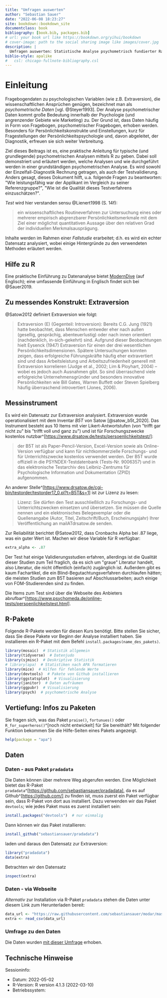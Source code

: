 ```yaml
--- 
title: "Umfragen auswerten"
author: "Sebastian Sauer"
date: "2022-06-08 18:23:27"
site: bookdown::bookdown_site
documentclass: book
bibliography: [book.bib, packages.bib]
# url: your book url like https://bookdown.org/yihui/bookdown
# cover-image: path to the social sharing image like images/cover.jpg
description: |
  Umfragen auswerten: Statistische Analyse psychometrisch fundierter Ratingskalen
biblio-style: apalike
#   csl: chicago-fullnote-bibliography.csl
---
```










# Einleitung



Fragebogendaten zu psychologischen Variablen (wie z.B. Extraversion), die wissenschaftlichen Ansprüchen genügen, bezeichnet man als *psychometrische Daten* [vgl. @Steyer1993]. 
Der Analyse psychometrischer Daten kommt große Bedeutung innerhalb der Psychologie (und angrenzender Gebiete wie Marketing) zu. 
Der Grund ist, dass Daten häufig in Form von Fragebogen, psychometrischer Fragebogen, erhoben werden. 
Besonders für Persönlichkeitskonstrukte und Einstellungen, kurz für Fragestellungen der Persönlichkeitspsychologie und, davon abgeleitet, der Diagnostik, 
erfreuen sie sich weiter Verbreitung.


Ziel dieses Beitrags ist es, eine praktische Anleitung für typische (und grundlegende) psychometrischen Analysen mittels R zu geben. 
Dabei soll demonstriert und erläutert werden, welche Analysen und wie durchgeführt werden 
in einer grundständigen psychometrischen Analyse. 
Es wird sowohl der Einzelfall-Diagnostik Rechnung getragen, als auch der Testvalidierung. 
Anders gesagt, dieses Dokument hilft, u.a. folgende Fragen zu beantworten: 
"Wie leistungsfähig war der Applikant im Vergleich zu seiner Referenzgruppe?", 
"Wie ist die Qualität dieses Testverfahrens einzuschätzen?".

*Test* wird hier verstanden sensu @Lienert1998 (S. 14f): 

>   ein wissenschaftliches Routineverfahren zur Untersuchung eines oder mehrerer empirisch abgrenzbarer Persönlichkeitsmerkmale mit dem Ziel einer möglichst quantitativen Aussage über den relativen Grad der individuellen Merkmalsausprägung.


Inhalte werden im Rahmen einer *Fallstudie* erarbeitet; 
d.h. es wird ein echter Datensatz analysiert, wobei einige Hintergründe zu den verwendeten Methoden erläutert werden.







## Hilfe zu R


Eine praktische Einführung zu Datenanalyse bietet [ModernDive](https://moderndive.com/) (auf Englisch); eine umfassende Einführung in Englisch findet sich bei @Sauer2019.


## Zu messendes Konstrukt: Extraversion


@Satow2012 definiert Extraversion wie folgt:
  
  >   Extraversion (E) (Gegenteil: Introversion): Bereits C.G. Jung (1921) hatte beobachtet, dass Menschen entweder eher nach außen (gesellig, gesprächig, abenteuerlustig) oder nach innen orientiert (nachdenklich, in-sich-gekehrt) sind. Aufgrund dieser Beobachtungen hielt Eysenck (1947) Extraversion für einen der drei wesentlichen Persönlichkeitsdimensionen. Spätere Untersuchungen konnten zeigen, dass erfolgreiche Führungskräfte häufig eher extravertiert sind und dass Arbeitsleistung und Arbeitszufriedenheit generell mit Extraversion korrelieren (Judge et al., 2002; Lim \& Ployhart, 2004) – wobei es jedoch auch Ausnahmen gibt. So sind überraschend viele erfolgreiche Unternehmensgründer und besonders innovative Persönlichkeiten wie Bill Gates, Warren Buffett oder Steven Spielberg häufig überraschend introvertiert (Jones, 2006).


## Messinstrument

Es wird ein Datensatz zur Extraversion analysiert. 
Extraversion wurde operationalisiert mit dem Inventar *B5T* von Satow [@satow_b5t_2020]. 
Das Instrument besteht aus 10 Items mit vier Likert-Antwortstufen (von "trifft gar nicht zu" bis "trifft voll und ganz zu") und ist für Forschungszwecke kostenlos nutzbar^[https://www.drsatow.de/tests/persoenlichkeitstest/]:
  
  >    der B5T ist als Paper-Pencil-Version, Excel-Version sowie als Online-Version verfügbar und kann für nichtkommerzielle Forschungs- und für Unterrichtszwecke kostenlos verwendet werden. Der B5T wurde offiziell in die PSYNDEX-Testdatenbank (Tests-Nr. 9006357) und in das elektronische Testarchiv des Leibniz-Zentrums für Psychologische Information und Dokumentation (ZPID) aufgenommen.


An anderer Stelle^[https://www.drsatow.de/cgi-bin/testorder/testorder17_0.pl?t=B5T&s=1] ist zur Lizenz zu lesen:
  
  >   Lizenz: Sie dürfen den Test ausschließlich zu Forschungs- und Unterrichtszwecken einsetzen und übersetzen. Sie müssen die Quelle nennen und ein elektronisches Belegexemplar oder die Quellenangabe (Autor, Titel, Zeitschrift/Buch, Erscheinungsjahr) Ihrer Veröffentlichung an mailATdrsatow.de senden.


Zur Reliabilität berichtet @Satow2012, dass Cronbachs Alpha bei .87 liege, was ein guter Wert ist. Machen wir diese Variable für R verfügbar:


```r
extra_alpha <- .87
```



Der Test hat einige Validierungsstudien erfahren, allerdings ist die Qualität dieser Studien zum Teil fraglich, da es sich um "graue" Literatur handelt, also Literatur, die nicht öffentlich (einfach) zugänglich ist. Außerdem gibt es kaum Fachartikel, die ein Blind-Begutachtungsverfahren durchlaufen hätten; die meisten Studien zum B5T basieren auf Abschlussarbeiten; auch einige von FOM-Studierenden sind zu finden.

Die Items zum Test sind über die Webseite des Anbieters abrufbar^[https://www.psychomeda.de/online-tests/persoenlichkeitstest.html].


## R-Pakete

Folgende R-Pakete werden für diesen Kurs benötigt. 
Bitte stellen Sie sicher, dass Sie diese Pakete vor Beginn der Analyse installiert haben. 
Sie installieren ein R-Paket mit dem Befehl `install.packages(name_des_pakets)`.



```r
library(mosaic)  # Statistik allgemein
library(tidyverse)  # Datenjudo
library(sjmisc)  # Deskriptive Statistik
# library(apa)  # Statistiken nach APA formatieren
library(mice)  # Hilfen für fehlende Werte
library(devtools)  # Pakete von Github installieren
library(ggstatsplot)  # Visualisierung
library(janitor)  # Daten aufräumen
library(ggpubr)  # Visualisierung
library(psych)  # psychometrische Analyse
```





## Vertiefung: Infos zu Paketen

Sie fragen sich, was das Paket `praise()`, `fortunues()` oder `R_for_superheros()`^[noch nicht entwickelt] für Sie bereithält? Mit folgender Funktion bekommen Sie die Hilfe-Seiten eines Pakets angezeigt.


```r
help(package = "apa") 
```



## Daten

### Daten - aus Paket `pradadata`

Die Daten können über mehrere Weg abgerufen werden. Eine Möglichkeit bietet das R-Paket `pradadata`^[https://github.com/sebastiansauer/pradadata], da es auf Github^[https://github.com/] zu finden ist, muss zuerst ein Paket verfügbar sein, dass R-Paket von dort aus installiert. Dazu verwenden wir das Paket `devtools`; wie jedes Paket muss es zuerst installiert sein:
  

```r
install.packages("devtools")  # nur einmalig
```


Dann können wir das Paket installieren:
  
  

```r
install_github("sebastiansauer/pradadata")
```


laden und daraus den Datensatz zur Extraversion:
  

```r
library("pradadata")
data(extra)
```


Betrachten wir den Datensatz


```r
inspect(extra)
```


### Daten - via Webseite

*Alternativ* zur Installation via R-Paket `pradadata` stehen die Daten  unter diesem Link zum Herunterladen bereit:
  

```r
data_url <- "https://raw.githubusercontent.com/sebastiansauer/modar/master/datasets/extra.csv"
extra <- read_csv(data_url)
```


### Umfrage zu den Daten

Die Daten wurden [mit dieser Umfrage](https://forms.gle/c44Rx5H443Z4iC5s6) erhoben.



## Technische Hinweise

Sessioninfo:





- Datum: 2022-05-02
- R-Version: R version 4.1.3 (2022-03-10)
- Betriebssystem: 

